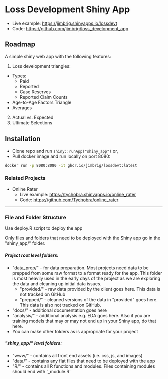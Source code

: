 # Loss Development Shiny App

- Live example: https://jimbrig.shinyapps.io/lossdevt
- Code: https://github.com/jimbrig/loss_development_app

## Roadmap

A simple shiny web app with the following features:

1. Loss development triangles:
  - Types:
    - Paid
    - Reported
    - Case Reserves
    - Reported Claim Counts
  - Age-to-Age Factors Triangle
  - Averages
2. Actual vs. Expected
3. Ultimate Selections

## Installation

- Clone repo and run `shiny::runApp("shiny_app")` or,
- Pull docker image and run locally on port 8080:

```bash
docker run -p 8080:8080 -it ghcr.io/jimbrig/lossdevt:latest
```

### Related Projects

- Online Rater 
  - Live example: https://tychobra.shinyapps.io/online_rater
  - Code: https://github.com/Tychobra/online_rater


***

### File and Folder Structure

Use deploy.R script to deploy the app

Only files and folders that need to be deployed with the Shiny app go in the "shiny_app/" folder.

##### Project root level folders:

  - "data_prep/" - for data preparation.  Most projects need data to be prepped from some raw format to a format ready for the app.  This folder is most heavily used in the early days of the project as we are exploring the data and cleaning up initial data issues.
      - "provided/" - raw data provided by the client goes here.  This data is not tracked on GitHub
      - "prepped/" - cleaned versions of the data in "provided" goes here.  This data is also not tracked on GitHub.
  - "docs/" - additional documentation goes here
  - "analysis/" - additional analysis e.g. EDA goes here.  Also if you are training models that may or may not end up in your Shiny app, do that here.
  - You can make other folders as is appropriate for your project

##### "shiny_app/" level folders:

  - "www/" - contains all front end assets (i.e. css, js, and images)
  - "data/" - contains any flat files that need to be deployed with the app
  - "R/" - contains all R functions and modules.  Files containing modules should end with '_module.R'
